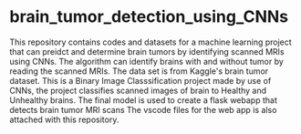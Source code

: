 # brain_tumor_detection_using_CNNs

This repository contains codes and datasets for a machine learning project that can preidct and determine brain tumors by identifying scanned MRIs using CNNs. The algorithm can identify brains with and without tumor by reading the scanned MRIs. The data set is from Kaggle's brain tumor dataset. 
This is a Binary Image Classsification project made by use of CNNs, the project classifies scanned images of brain to Healthy and Unhealthy brains.
The final model is used to create a flask webapp that detects brain tumor MRI scans
The vscode files for the web app is also attached with this repository.
